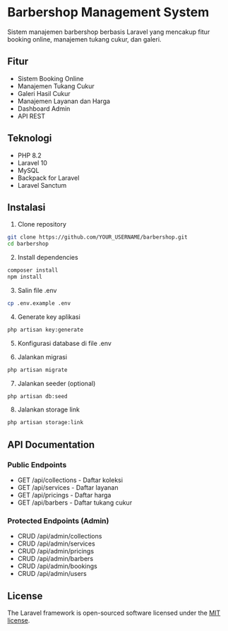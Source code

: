 # Barbershop Management System

Sistem manajemen barbershop berbasis Laravel yang mencakup fitur booking online, manajemen tukang cukur, dan galeri.

## Fitur

- Sistem Booking Online
- Manajemen Tukang Cukur
- Galeri Hasil Cukur
- Manajemen Layanan dan Harga
- Dashboard Admin
- API REST

## Teknologi

- PHP 8.2
- Laravel 10
- MySQL
- Backpack for Laravel
- Laravel Sanctum

## Instalasi

1. Clone repository
```bash
git clone https://github.com/YOUR_USERNAME/barbershop.git
cd barbershop
```

2. Install dependencies
```bash
composer install
npm install
```

3. Salin file .env
```bash
cp .env.example .env
```

4. Generate key aplikasi
```bash
php artisan key:generate
```

5. Konfigurasi database di file .env

6. Jalankan migrasi
```bash
php artisan migrate
```

7. Jalankan seeder (optional)
```bash
php artisan db:seed
```

8. Jalankan storage link
```bash
php artisan storage:link
```

## API Documentation

### Public Endpoints
- GET /api/collections - Daftar koleksi
- GET /api/services - Daftar layanan
- GET /api/pricings - Daftar harga
- GET /api/barbers - Daftar tukang cukur

### Protected Endpoints (Admin)
- CRUD /api/admin/collections
- CRUD /api/admin/services
- CRUD /api/admin/pricings
- CRUD /api/admin/barbers
- CRUD /api/admin/bookings
- CRUD /api/admin/users

## License

The Laravel framework is open-sourced software licensed under the [MIT license](https://opensource.org/licenses/MIT).
